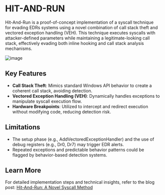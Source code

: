 # HIT-AND-RUN
Hit-And-Run is a proof-of-concept implementation of a syscall technique for evading EDRs systems using a novel combination of call stack theft and vectored exception handling (VEH). This technique executes syscalls with attacker-defined parameters while maintaining a legitimate-looking call stack, effectively evading both inline hooking and call stack analysis mechanisms.

![image](https://github.com/user-attachments/assets/28706f04-ac41-4ecd-b60d-b9a3cda57277)

## Key Features
- **Call Stack Theft**: Mimics standard Windows API behavior to create a coherent call stack, avoiding detection.
- **Vectored Exception Handling (VEH)**: Dynamically handles exceptions to manipulate syscall execution flow.
- **Hardware Breakpoints**: Utilized to intercept and redirect execution without modifying code, reducing detection risk.
  
## Limitations
- The setup phase (e.g., AddVectoredExceptionHandler) and the use of debug registers (e.g., Dr0, Dr7) may trigger EDR alerts.
- Repeated exceptions and predictable behavior patterns could be flagged by behavior-based detection systems.
  
## Learn More
For detailed implementation steps and technical insights, refer to the blog post: [Hit-And-Run: A Novel Syscall Method](https://medium.com/bugbountywriteup/hit-and-run-a-novel-syscall-method-for-bypassing-edrs-via-veh-and-call-stack-theft-e2f399d71eeb)
